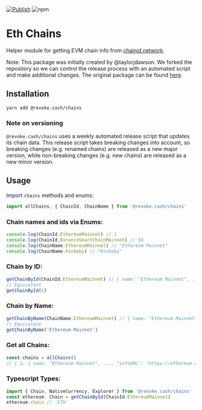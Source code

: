 [![Publish](https://github.com/RevokeCash/chains/actions/workflows/publish-release.yml/badge.svg)](https://github.com/RevokeCash/chains/actions/workflows/publish-release.yml) ![npm](https://img.shields.io/npm/v/@revoke.cash/chains?logoColor=blue)

# Eth Chains

Helper module for getting EVM chain info from [chainid.network](https://chainid.network/).

Note: This package was initially created by @taylorjdawson. We forked the repository so we can control the release process with an automated script and make additional changes. The original package can be found [here](https://github.com/taylorjdawson/eth-chains).

## Installation

```
yarn add @revoke.cash/chains
```

### Note on versioning

`@revoke.cash/chains` uses a weekly automated release script that updates its chain data. This release script takes breaking changes into account, so breaking changes (e.g. renamed chains) are released as a new major version, while non-breaking changes (e.g. new chains) are released as a new minor version.

## Usage

Import `chains` methods and enums:

```ts
import allChains, { ChainId, ChainName } from '@revoke.cash/chains'
```

### Chain names and ids via Enums:

```ts
console.log(ChainId.EthereumMainnet) // 1
console.log(ChainId.BinanceSmartChainMainnet) // 56
console.log(ChainName.EthereumMainnet) // "Ethereum Mainnet"
console.log(ChainName.Rinkeby) // "Rinkeby"
```

### Chain by ID:

```ts
getChainById(ChainId.EthereumMainnet) // { name: "Ethereum Mainnet", ..., "infoURL": "https://ethereum.org" }
// Equivalent
getChainById(1)
```

### Chain by Name:

```ts
getChainByName(ChainName.EthereumMainnet) // { name: "Ethereum Mainnet", ..., "infoURL": "https://ethereum.org" }
// Equivalent
getChainByName('Ethereum Mainnet')
```

### Get all Chains:

```ts
const chains = allChains()
// { 1: { name: "Ethereum Mainnet", ..., "infoURL": "https://ethereum.org" }, 2: {...}}
```

### Typescript Types:

```ts
import { Chain, NativeCurrency, Explorer } from '@revoke.cash/chains'
const ethereum: Chain = getChainById(ChainId.EthereumMainnet)
ethereum.chain // 'ETH'
```
